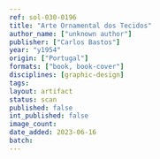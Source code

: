 ```yaml
---
ref: sol-030-0196
title: "Arte Ornamental dos Tecidos"
author_name: ["unknown author"]
publisher: ["Carlos Bastos"]
year: "y1954"
origin: ["Portugal"]
formats: ["book, book-cover"]
disciplines: [graphic-design]
tags:
layout: artifact
status: scan
published: false
int_published: false
image_count:
date_added: 2023-06-16
batch:
---
```

